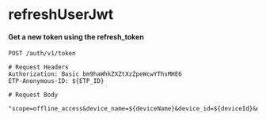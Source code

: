 refreshUserJwt
===========

#### Get a new token using the refresh_token

```http
POST /auth/v1/token

# Request Headers
Authorization: Basic bm9haWhkZXZtXzZpeWcwYThsMHE6
ETP-Anonymous-ID: ${ETP_ID}

# Request Body

"scope=offline_access&device_name=${deviceName}&device_id=${deviceId}&device_type=${deviceType}&grant_type=refresh_token&refresh_token=${refresh_token}"
```
